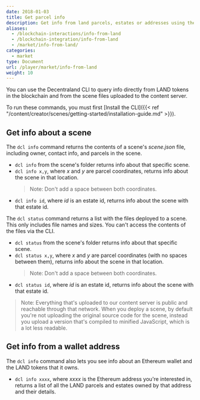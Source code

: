 ```yaml
---
date: 2018-01-03
title: Get parcel info
description: Get info from land parcels, estates or addresses using the CLI.
aliases:
  - /blockchain-interactions/info-from-land
  - /blockchain-integration/info-from-land
  - /market/info-from-land/
categories:
  - market
type: Document
url: /player/market/info-from-land
weight: 10
---
```


You can use the Decentraland CLI to query info directly from LAND tokens in the blockchain and from the scene files uploaded to the content server.

To run these commands, you must first [Install the CLI]({{< ref "/content/creator/scenes/getting-started/installation-guide.md" >}}).

## Get info about a scene

The `dcl info` command returns the contents of a scene's _scene.json_ file, including owner, contact info, and parcels in the scene.

- `dcl info` from the scene's folder returns info about that specific scene.
- `dcl info x,y`, where _x_ and _y_ are parcel coordinates, returns info about the scene in that location.
  > Note: Don't add a space between both coordinates.
- `dcl info id`, where _id_ is an estate id, returns info about the scene with that estate id.

The `dcl status` command returns a list with the files deployed to a scene. This only includes file names and sizes. You can't access the contents of the files via the CLI.

- `dcl status` from the scene's folder returns info about that specific scene.
- `dcl status x,y`, where _x_ and _y_ are parcel coordinates (with no spaces between them), returns info about the scene in that location.
  > Note: Don't add a space between both coordinates.
- `dcl status id`, where _id_ is an estate id, returns info about the scene with that estate id.

> Note: Everything that's uploaded to our content server is public and reachable through that network. When you deploy a scene, by default you're not uploading the original source code for the scene, instead you upload a version that's compiled to minified JavaScript, which is a lot less readable.

## Get info from a wallet address

The `dcl info` command also lets you see info about an Ethereum wallet and the LAND tokens that it owns.

- `dcl info xxxx`, where _xxxx_ is the Ethereum address you're interested in, returns a list of all the LAND parcels and estates owned by that address and their details.
